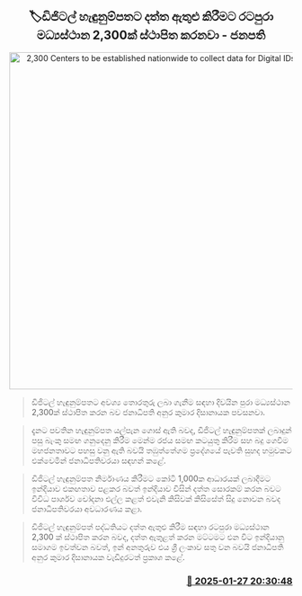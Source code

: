 <p align='center'><b><h2 align='center' title='2,300 Centers to be established nationwide to collect data for Digital IDs - President'>🏷ඩිජිටල් හැඳුනුම්පතට දත්ත ඇතුළු කිරීමට රටපුරා මධ්‍යස්ථාන 2,300ක් ස්ථාපිත කරනවා - ජනපති </h2></b></p>
<p align='center'><img src='https://helakuru.sgp1.cdn.digitaloceanspaces.com/esana/images/lib/anura-president-thabuththegama.jpg' width='600' alt='2,300 Centers to be established nationwide to collect data for Digital IDs - President'></p>

> ඩිජිටල් හැඳුනුම්පතට අවශ්‍ය තොරතුරු ලබා ගැනීම සඳහා දිවයින පුරා මධ්‍යස්ථාන 2,300ක් ස්ථාපිත කරන බව ජනාධිපති අනුර කුමාර දිසානායක පවසනවා.

> දැනට පවතින හැඳුනුම්පත යල්පැන ගොස් ඇති බවද, ඩිජිටල් හැඳුනුම්පතක් ලබාදුන් පසු බැංකු සමඟ ගනුදෙනු කිරීම මෙන්ම රජය සමඟ කටයුතු කිරීම සහ බදු ගෙවීම මහජනතාවට පහසු වනු ඇති බවයි තඹුත්තේගම ප්‍රදේශයේ පැවති සුහද හමුවකට එක්වෙමින් ජනාධිපතිවරයා සඳහන් කළේ.

> ඩිජිටල් හැඳුනුම්පත නිර්මාණය කිරීමට කෝටි 1,000ක ආධාරයක් ලබාදීමට ඉන්දියාව එකඟතාව පළකර බවත් ඉන්දියාව විසින් දත්ත සොරකම් කරන බවට විවිධ පාර්ශව චෝදනා එල්ල කළත් එවැනි කිසිවක් කිසිසේත් සිදු නොවන බවද ජනාධිපතිවරයා අවධාරණය කළා.

> ඩිජිටල් හැඳුනුම්පත් පද්ධතියට දත්ත ඇතුළු කිරීම සඳහා රටපුරා මධ්‍යස්ථාන 2,300 ක් ස්ථාපිත කරන බවද, දත්ත ඇතුළත් කරන මට්ටමට එන විට ඉන්දියානු සමාගම ඉවත්වන බවත්, ඉන් අනතුරුව එය ශ්‍රී ලංකාව සතු වන බවයි ජනාධිපති අනුර කුමාර දිසානායක වැඩිදුරටත් ප්‍රකාශ කළේ. 



<h3 align='right'><a href='https://www.helakuru.lk/esana/p/106913/'>📅 2025-01-27 20:30:48</a></h3>
